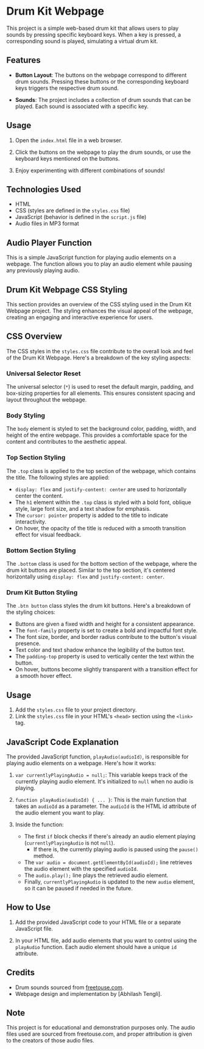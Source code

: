 # Drum Kit Webpage

This project is a simple web-based drum kit that allows users to play sounds by pressing specific keyboard keys. When a key is pressed, a corresponding sound is played, simulating a virtual drum kit.

## Features

- **Button Layout**: The buttons on the webpage correspond to different drum sounds. Pressing these buttons or the corresponding keyboard keys triggers the respective drum sound.

- **Sounds**: The project includes a collection of drum sounds that can be played. Each sound is associated with a specific key.

## Usage

1. Open the `index.html` file in a web browser.

2. Click the buttons on the webpage to play the drum sounds, or use the keyboard keys mentioned on the buttons.

3. Enjoy experimenting with different combinations of sounds!


## Technologies Used

- HTML
- CSS (styles are defined in the `styles.css` file)
- JavaScript (behavior is defined in the `script.js` file)
- Audio files in MP3 format

## Audio Player Function

This is a simple JavaScript function for playing audio elements on a webpage. The function allows you to play an audio element while pausing any previously playing audio.

## Drum Kit Webpage CSS Styling

This section provides an overview of the CSS styling used in the Drum Kit Webpage project. The styling enhances the visual appeal of the webpage, creating an engaging and interactive experience for users.

## CSS Overview

The CSS styles in the `styles.css` file contribute to the overall look and feel of the Drum Kit Webpage. Here's a breakdown of the key styling aspects:

### Universal Selector Reset

The universal selector (`*`) is used to reset the default margin, padding, and box-sizing properties for all elements. This ensures consistent spacing and layout throughout the webpage.

### Body Styling

The `body` element is styled to set the background color, padding, width, and height of the entire webpage. This provides a comfortable space for the content and contributes to the aesthetic appeal.

### Top Section Styling

The `.top` class is applied to the top section of the webpage, which contains the title. The following styles are applied:

- `display: flex` and `justify-content: center` are used to horizontally center the content.
- The `h1` element within the `.top` class is styled with a bold font, oblique style, large font size, and a text shadow for emphasis.
- The `cursor: pointer` property is added to the title to indicate interactivity.
- On hover, the opacity of the title is reduced with a smooth transition effect for visual feedback.

### Bottom Section Styling

The `.bottom` class is used for the bottom section of the webpage, where the drum kit buttons are placed. Similar to the top section, it's centered horizontally using `display: flex` and `justify-content: center`.

### Drum Kit Button Styling

The `.btn button` class styles the drum kit buttons. Here's a breakdown of the styling choices:

- Buttons are given a fixed width and height for a consistent appearance.
- The `font-family` property is set to create a bold and impactful font style.
- The font size, border, and border radius contribute to the button's visual presence.
- Text color and text shadow enhance the legibility of the button text.
- The `padding-top` property is used to vertically center the text within the button.
- On hover, buttons become slightly transparent with a transition effect for a smooth hover effect.

## Usage

1. Add the `styles.css` file to your project directory.
2. Link the `styles.css` file in your HTML's `<head>` section using the `<link>` tag.

## JavaScript Code Explanation

The provided JavaScript function, `playAudio(audioId)`, is responsible for playing audio elements on a webpage. Here's how it works:

1. `var currentlyPlayingAudio = null;`: This variable keeps track of the currently playing audio element. It's initialized to `null` when no audio is playing.

2. `function playAudio(audioId) { ... }`: This is the main function that takes an `audioId` as a parameter. The `audioId` is the HTML id attribute of the audio element you want to play.

3. Inside the function:
   - The first `if` block checks if there's already an audio element playing (`currentlyPlayingAudio` is not `null`).
     - If there is, the currently playing audio is paused using the `pause()` method.
   - The `var audio = document.getElementById(audioId);` line retrieves the audio element with the specified `audioId`.
   - The `audio.play();` line plays the retrieved audio element.
   - Finally, `currentlyPlayingAudio` is updated to the new `audio` element, so it can be paused if needed in the future.

## How to Use

1. Add the provided JavaScript code to your HTML file or a separate JavaScript file.

2. In your HTML file, add audio elements that you want to control using the `playAudio` function. Each audio element should have a unique `id` attribute.


## Credits

- Drum sounds sourced from [freetouse.com](https://www.freetouse.com/).
- Webpage design and implementation by [Abhilash Tengli].

## Note

This project is for educational and demonstration purposes only. The audio files used are sourced from freetouse.com, and proper attribution is given to the creators of those audio files.
